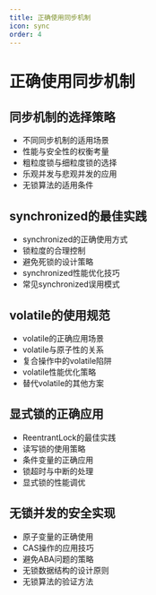 ```yaml
---
title: 正确使用同步机制
icon: sync
order: 4
---
```


# 正确使用同步机制

## 同步机制的选择策略

- 不同同步机制的适用场景
- 性能与安全性的权衡考量
- 粗粒度锁与细粒度锁的选择
- 乐观并发与悲观并发的应用
- 无锁算法的适用条件

## synchronized的最佳实践

- synchronized的正确使用方式
- 锁粒度的合理控制
- 避免死锁的设计策略
- synchronized性能优化技巧
- 常见synchronized误用模式

## volatile的使用规范

- volatile的正确应用场景
- volatile与原子性的关系
- 复合操作中的volatile陷阱
- volatile性能优化策略
- 替代volatile的其他方案

## 显式锁的正确应用

- ReentrantLock的最佳实践
- 读写锁的使用策略
- 条件变量的正确应用
- 锁超时与中断的处理
- 显式锁的性能调优

## 无锁并发的安全实现

- 原子变量的正确使用
- CAS操作的应用技巧
- 避免ABA问题的策略
- 无锁数据结构的设计原则
- 无锁算法的验证方法
